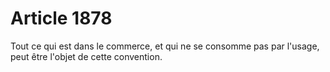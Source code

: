 # Article 1878

Tout ce qui est dans le commerce, et qui ne se consomme pas par l'usage, peut être l'objet de cette convention.
